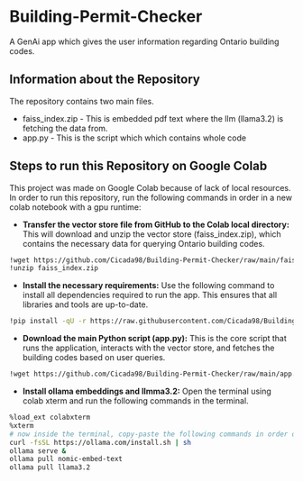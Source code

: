 # Building-Permit-Checker
A GenAi app which gives the user information regarding Ontario building codes.<br>
## Information about the Repository<br>
The repository contains two main files.
  * faiss_index.zip - This is embedded pdf text where the llm (llama3.2) is fetching the data from.
  * app.py - This is the script which which contains whole code
## Steps to run this Repository on Google Colab
This project was made on Google Colab because of lack of local resources. In order to run this repository, run the following commands in order in a new colab notebook with a gpu runtime:
  *  **Transfer the vector store file from GitHub to the Colab local directory:** This will download and unzip the vector store (faiss_index.zip), which contains the necessary data for querying Ontario building codes.
   ```bash
   !wget https://github.com/Cicada98/Building-Permit-Checker/raw/main/faiss_index.zip
   !unzip faiss_index.zip
   ```
  * **Install the necessary requirements:** Use the following command to install all dependencies required to run the app. This ensures that all libraries and tools are up-to-date.
   ``` bash
   !pip install -qU -r https://raw.githubusercontent.com/Cicada98/Building-Permit-Checker/main/requirements.txt
   ```
  * **Download the main Python script (app.py):** This is the core script that runs the application, interacts with the vector store, and fetches the building codes based on user queries.
   ``` bash
   !wget https://github.com/Cicada98/Building-Permit-Checker/raw/main/app.py
   ```
  * **Install ollama embeddings and llmma3.2:** Open the terminal using colab xterm and run the following commands in the terminal.
   ``` bash
   %load_ext colabxterm
   %xterm
   # now inside the terminal, copy-paste the following commands in order one by one.
   curl -fsSL https://ollama.com/install.sh | sh
   ollama serve &
   ollama pull nomic-embed-text
   ollama pull llama3.2
   ```

